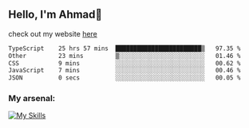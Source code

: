 
## Hello, I'm Ahmad👋

check out my website [here](https://ahmadalwi.com/)

<!--START_SECTION:waka-->

```txt
TypeScript    25 hrs 57 mins  ████████████████████████▒   97.35 %
Other         23 mins         ▒░░░░░░░░░░░░░░░░░░░░░░░░   01.46 %
CSS           9 mins          ░░░░░░░░░░░░░░░░░░░░░░░░░   00.62 %
JavaScript    7 mins          ░░░░░░░░░░░░░░░░░░░░░░░░░   00.46 %
JSON          0 secs          ░░░░░░░░░░░░░░░░░░░░░░░░░   00.05 %
```

<!--END_SECTION:waka-->

### My arsenal:

[![My Skills](https://skillicons.dev/icons?i=js,ts,py,go,react,nextjs,svelte,nodejs,django,tailwind,html,css,sass,firebase,mongodb,postgres,mysql,redis,git,github,docker,vscode,figma,godot)](https://skillicons.dev)
